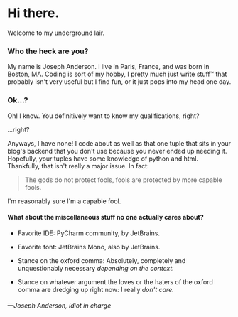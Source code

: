 # Hi there.
Welcome to my underground lair.

### Who the heck are you?
My name is Joseph Anderson.
I live in Paris, France, and was born in Boston, MA.
Coding is sort of my hobby, I pretty much just write stuff™ that probably isn't very useful but I find fun, or it just pops into my head one day.

### Ok...?
Oh! I know. You definitively want to know my qualifications, right?

...right?

Anyways, I have none!
I code about as well as that one tuple that sits in your blog's backend that you don't use because you never ended up needing it.
Hopefully, your tuples have some knowledge of python and html.
Thankfully, that isn't really a major issue. In fact:

> The gods do not protect fools,
> fools are protected by more capable fools.

I'm reasonably sure I'm a capable fool.

#### What about the miscellaneous stuff no one actually cares about?

- Favorite IDE: PyCharm community, by JetBrains.
- Favorite font: JetBrains Mono, also by JetBrains.

- Stance on the oxford comma: Absolutely, completely and unquestionably necessary *depending on the context.*
- Stance on whatever argument the loves or the haters of the oxford comma are dredging up right now: I really *don't care.*

###### —Joseph Anderson, idiot in charge
